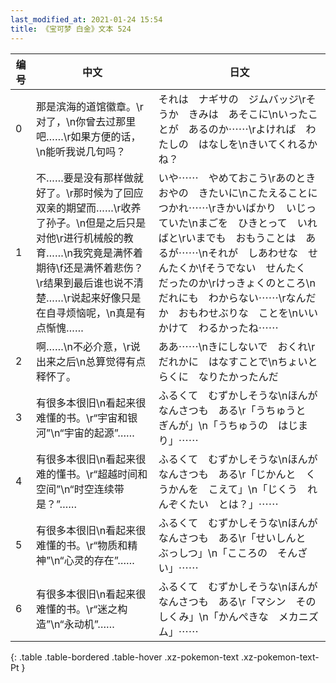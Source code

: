 ```yaml
---
last_modified_at: 2021-01-24 15:54
title: 《宝可梦 白金》文本 524
---
```

| 编号 | 中文 | 日文 |
| ---- | ---- | ---- |
| 0 | 那是滨海的道馆徽章。\r对了，\n你曾去过那里吧……\r如果方便的话，\n能听我说几句吗？ | それは　ナギサの　ジムバッジ\rそうか　きみは　あそこに\nいったことが　あるのか⋯⋯\rよければ　わたしの　はなしを\nきいてくれるかね？ |
| 1 | 不……要是没有那样做就好了。\r那时候为了回应双亲的期望而……\r收养了孙子。\n但是之后只是对他\r进行机械般的教育……\n我究竟是满怀着期待\f还是满怀着悲伤？\r结果到最后谁也说不清楚……\r说起来好像只是在自寻烦恼呢，\n真是有点惭愧…… | いや⋯⋯　やめておこう\rあのとき　おやの　きたいに\nこたえることに　つかれ⋯⋯\rきかいばかり　いじっていた\nまごを　ひきとって　いればと\rいまでも　おもうことは　あるが⋯⋯\nそれが　しあわせな　せんたくか\fそうでない　せんたく　だったのか\rけっきょくのところ\nだれにも　わからない⋯⋯\rなんだか　おもわせぶりな　ことを\nいいかけて　わるかったね⋯⋯ |
| 2 | 啊……\n不必介意，\r说出来之后\n总算觉得有点释怀了。 | ああ⋯⋯\nきにしないで　おくれ\rだれかに　はなすことで\nちょいと　らくに　なりたかったんだ |
| 3 | 有很多本很旧\n看起来很难懂的书。\r“宇宙和银河”\n“宇宙的起源”…… | ふるくて　むずかしそうな\nほんが　なんさつも　ある\r「うちゅうと　ぎんが」\n「うちゅうの　はじまり」⋯⋯ |
| 4 | 有很多本很旧\n看起来很难的懂书。\r“超越时间和空间”\n“时空连续带是？”…… | ふるくて　むずかしそうな\nほんが　なんさつも　ある\r「じかんと　くうかんを　こえて」\n「じくう　れんぞくたい　とは？」⋯⋯ |
| 5 | 有很多本很旧\n看起来很难懂的书。\r“物质和精神”\n“心灵的存在”……　 | ふるくて　むずかしそうな\nほんが　なんさつも　ある\r「せいしんと　ぶっしつ」\n「こころの　そんざい」⋯⋯　 |
| 6 | 有很多本很旧\n看起来很难懂的书。\r“迷之构造”\n“永动机”…… | ふるくて　むずかしそうな\nほんが　なんさつも　ある\r「マシン　そのしくみ」\n「かんぺきな　メカニズム」⋯⋯ |
{: .table .table-bordered .table-hover .xz-pokemon-text .xz-pokemon-text-Pt }